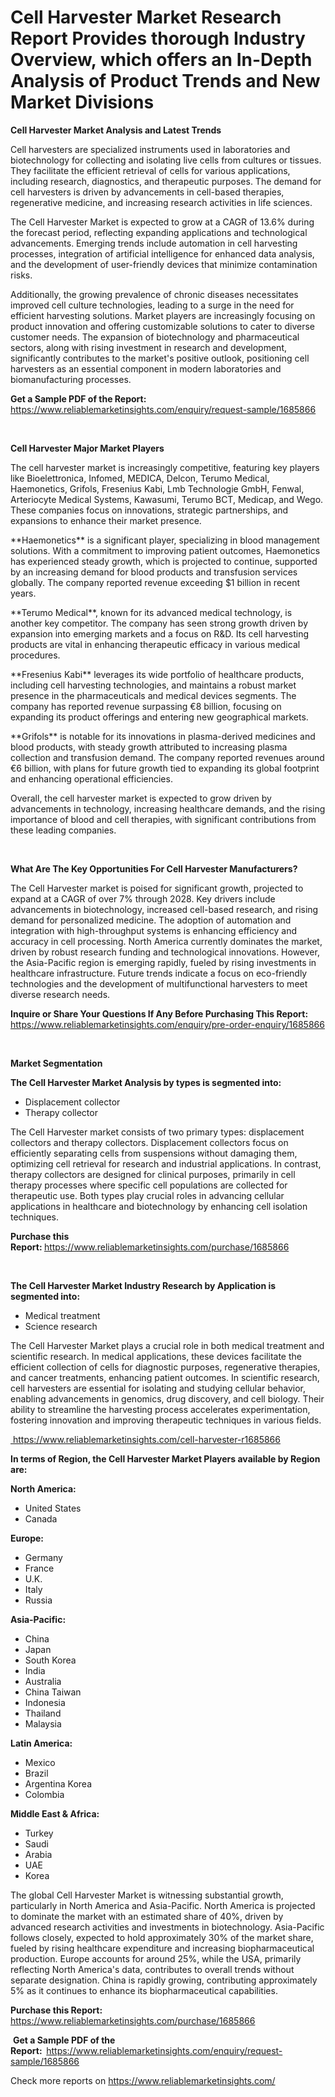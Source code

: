 <p><h1>Cell Harvester Market Research Report Provides thorough Industry Overview, which offers an In-Depth Analysis of Product Trends and New Market Divisions</h1></p><p><strong>Cell Harvester Market Analysis and Latest Trends</strong></p>
<p><p>Cell harvesters are specialized instruments used in laboratories and biotechnology for collecting and isolating live cells from cultures or tissues. They facilitate the efficient retrieval of cells for various applications, including research, diagnostics, and therapeutic purposes. The demand for cell harvesters is driven by advancements in cell-based therapies, regenerative medicine, and increasing research activities in life sciences. </p><p>The Cell Harvester Market is expected to grow at a CAGR of 13.6% during the forecast period, reflecting expanding applications and technological advancements. Emerging trends include automation in cell harvesting processes, integration of artificial intelligence for enhanced data analysis, and the development of user-friendly devices that minimize contamination risks. </p><p>Additionally, the growing prevalence of chronic diseases necessitates improved cell culture technologies, leading to a surge in the need for efficient harvesting solutions. Market players are increasingly focusing on product innovation and offering customizable solutions to cater to diverse customer needs. The expansion of biotechnology and pharmaceutical sectors, along with rising investment in research and development, significantly contributes to the market's positive outlook, positioning cell harvesters as an essential component in modern laboratories and biomanufacturing processes.</p></p>
<p><strong>Get a Sample PDF of the Report:&nbsp;</strong> <a href="https://www.reliablemarketinsights.com/enquiry/request-sample/1685866?utm_campaign=2252&utm_medium=2&utm_source=Github&utm_content=ia&utm_term=24032025&utm_id=cell-harvester">https://www.reliablemarketinsights.com/enquiry/request-sample/1685866</a></p>
<p>&nbsp;</p>
<p><strong>Cell Harvester Major Market Players</strong></p>
<p><p>The cell harvester market is increasingly competitive, featuring key players like Bioelettronica, Infomed, MEDICA, Delcon, Terumo Medical, Haemonetics, Grifols, Fresenius Kabi, Lmb Technologie GmbH, Fenwal, Arteriocyte Medical Systems, Kawasumi, Terumo BCT, Medicap, and Wego. These companies focus on innovations, strategic partnerships, and expansions to enhance their market presence.</p><p>**Haemonetics** is a significant player, specializing in blood management solutions. With a commitment to improving patient outcomes, Haemonetics has experienced steady growth, which is projected to continue, supported by an increasing demand for blood products and transfusion services globally. The company reported revenue exceeding $1 billion in recent years.</p><p>**Terumo Medical**, known for its advanced medical technology, is another key competitor. The company has seen strong growth driven by expansion into emerging markets and a focus on R&D. Its cell harvesting products are vital in enhancing therapeutic efficacy in various medical procedures.</p><p>**Fresenius Kabi** leverages its wide portfolio of healthcare products, including cell harvesting technologies, and maintains a robust market presence in the pharmaceuticals and medical devices segments. The company has reported revenue surpassing €8 billion, focusing on expanding its product offerings and entering new geographical markets.</p><p>**Grifols** is notable for its innovations in plasma-derived medicines and blood products, with steady growth attributed to increasing plasma collection and transfusion demand. The company reported revenues around €6 billion, with plans for future growth tied to expanding its global footprint and enhancing operational efficiencies.</p><p>Overall, the cell harvester market is expected to grow driven by advancements in technology, increasing healthcare demands, and the rising importance of blood and cell therapies, with significant contributions from these leading companies.</p></p>
<p>&nbsp;</p>
<p><strong>What Are The Key Opportunities For Cell Harvester Manufacturers?</strong></p>
<p><p>The Cell Harvester market is poised for significant growth, projected to expand at a CAGR of over 7% through 2028. Key drivers include advancements in biotechnology, increased cell-based research, and rising demand for personalized medicine. The adoption of automation and integration with high-throughput systems is enhancing efficiency and accuracy in cell processing. North America currently dominates the market, driven by robust research funding and technological innovations. However, the Asia-Pacific region is emerging rapidly, fueled by rising investments in healthcare infrastructure. Future trends indicate a focus on eco-friendly technologies and the development of multifunctional harvesters to meet diverse research needs.</p></p>
<p><strong>Inquire or Share Your Questions If Any Before Purchasing This Report:</strong> <a href="https://www.reliablemarketinsights.com/enquiry/pre-order-enquiry/1685866?utm_campaign=2252&utm_medium=2&utm_source=Github&utm_content=ia&utm_term=24032025&utm_id=cell-harvester">https://www.reliablemarketinsights.com/enquiry/pre-order-enquiry/1685866</a></p>
<p>&nbsp;</p>
<p><strong>Market Segmentation</strong></p>
<p><strong>The Cell Harvester Market Analysis by types is segmented into:</strong></p>
<p><ul><li>Displacement collector</li><li>Therapy collector</li></ul></p>
<p><p>The Cell Harvester market consists of two primary types: displacement collectors and therapy collectors. Displacement collectors focus on efficiently separating cells from suspensions without damaging them, optimizing cell retrieval for research and industrial applications. In contrast, therapy collectors are designed for clinical purposes, primarily in cell therapy processes where specific cell populations are collected for therapeutic use. Both types play crucial roles in advancing cellular applications in healthcare and biotechnology by enhancing cell isolation techniques.</p></p>
<p><strong>Purchase this Report:&nbsp;</strong><a href="https://www.reliablemarketinsights.com/purchase/1685866?utm_campaign=2252&utm_medium=2&utm_source=Github&utm_content=ia&utm_term=24032025&utm_id=cell-harvester">https://www.reliablemarketinsights.com/purchase/1685866</a></p>
<p>&nbsp;</p>
<p><strong>The Cell Harvester Market Industry Research by Application is segmented into:</strong></p>
<p><ul><li>Medical treatment</li><li>Science research</li></ul></p>
<p><p>The Cell Harvester Market plays a crucial role in both medical treatment and scientific research. In medical applications, these devices facilitate the efficient collection of cells for diagnostic purposes, regenerative therapies, and cancer treatments, enhancing patient outcomes. In scientific research, cell harvesters are essential for isolating and studying cellular behavior, enabling advancements in genomics, drug discovery, and cell biology. Their ability to streamline the harvesting process accelerates experimentation, fostering innovation and improving therapeutic techniques in various fields.</p></p>
<p><a href="https://www.reliablemarketinsights.com/cell-harvester-r1685866?utm_campaign=2252&utm_medium=2&utm_source=Github&utm_content=ia&utm_term=24032025&utm_id=cell-harvester">&nbsp;https://www.reliablemarketinsights.com/cell-harvester-r1685866</a></p>
<p><strong>In terms of Region, the Cell Harvester Market Players available by Region are:</strong></p>
<p>
    <p> <strong> North America: </strong>
        <ul>
            <li>United States</li>
            <li>Canada</li>
        </ul>
        </p> 
    <p> <strong> Europe: </strong>
        <ul>
            <li>Germany</li>
            <li>France</li>
            <li>U.K.</li>
            <li>Italy</li>
            <li>Russia</li>
        </ul>
        </p> 
    <p> <strong> Asia-Pacific: </strong>
        <ul>
            <li>China</li>
            <li>Japan</li>
            <li>South Korea</li>
            <li>India</li>
            <li>Australia</li>
            <li>China Taiwan</li>
            <li>Indonesia</li>
            <li>Thailand</li>
            <li>Malaysia</li>
        </ul>
        </p> 
    <p> <strong> Latin America: </strong>
        <ul>
            <li>Mexico</li>
            <li>Brazil</li>
            <li>Argentina Korea</li>
            <li>Colombia</li>
        </ul>
        </p> 
    <p> <strong> Middle East & Africa: </strong>
        <ul>
            <li>Turkey</li>
            <li>Saudi</li>
            <li>Arabia</li>
            <li>UAE</li>
            <li>Korea</li>
        </ul>
    </p>
    </p>
<p><p>The global Cell Harvester Market is witnessing substantial growth, particularly in North America and Asia-Pacific. North America is projected to dominate the market with an estimated share of 40%, driven by advanced research activities and investments in biotechnology. Asia-Pacific follows closely, expected to hold approximately 30% of the market share, fueled by rising healthcare expenditure and increasing biopharmaceutical production. Europe accounts for around 25%, while the USA, primarily reflecting North America's data, contributes to overall trends without separate designation. China is rapidly growing, contributing approximately 5% as it continues to enhance its biopharmaceutical capabilities.</p></p>
<p><strong>Purchase this Report: </strong><a href="https://www.reliablemarketinsights.com/purchase/1685866?utm_campaign=2252&utm_medium=2&utm_source=Github&utm_content=ia&utm_term=24032025&utm_id=cell-harvester">https://www.reliablemarketinsights.com/purchase/1685866</a></p>
<p>&nbsp;<strong>Get a Sample PDF of the Report:&nbsp;&nbsp;</strong><a href="https://www.reliablemarketinsights.com/enquiry/request-sample/1685866?utm_campaign=2252&utm_medium=2&utm_source=Github&utm_content=ia&utm_term=24032025&utm_id=cell-harvester">https://www.reliablemarketinsights.com/enquiry/request-sample/1685866</a></p>
<p><strong></strong></p>
<p>Check more reports on <a href="https://www.reliablemarketinsights.com/?utm_campaign=2252&utm_medium=2&utm_source=Github&utm_content=ia&utm_term=24032025&utm_id=cell-harvester">https://www.reliablemarketinsights.com/</a></p>